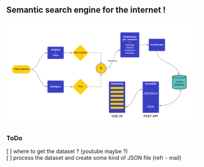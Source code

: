 ## Semantic search engine for the internet !
<img src="./assets/architecture.png"></img>

### ToDo
[ ] where to get the dataset ? (youtube maybe ?)<br>
[ ] process the dataset and create some kind of JSON file (refr - mail)
